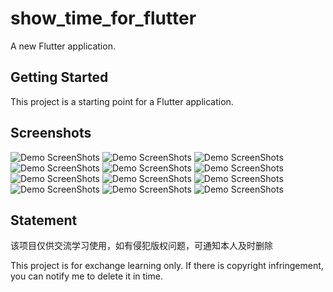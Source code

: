 # show_time_for_flutter

A new Flutter application.

## Getting Started

This project is a starting point for a Flutter application.


## Screenshots

![Demo ScreenShots](https://github.com/HappyGhostz/show_time_for_flutter/raw/master/screenshot/flutter_1_1.GIF)
![Demo ScreenShots](https://github.com/HappyGhostz/show_time_for_flutter/raw/master/screenshot/flutter_2_1.GIF)
![Demo ScreenShots](https://github.com/HappyGhostz/show_time_for_flutter/raw/master/screenshot/flutter_2_2.GIF)
![Demo ScreenShots](https://github.com/HappyGhostz/show_time_for_flutter/raw/master/screenshot/flutter_3_1.GIF)
![Demo ScreenShots](https://github.com/HappyGhostz/show_time_for_flutter/raw/master/screenshot/flutter_3_2.GIF)
![Demo ScreenShots](https://github.com/HappyGhostz/show_time_for_flutter/raw/master/screenshot/flutter_4_1.GIF)
![Demo ScreenShots](https://github.com/HappyGhostz/show_time_for_flutter/raw/master/screenshot/flutter_4_2.GIF)
![Demo ScreenShots](https://github.com/HappyGhostz/show_time_for_flutter/raw/master/screenshot/flutter_4_3.GIF)
![Demo ScreenShots](https://github.com/HappyGhostz/show_time_for_flutter/raw/master/screenshot/flutter_5_1.GIF)
![Demo ScreenShots](https://github.com/HappyGhostz/show_time_for_flutter/raw/master/screenshot/flutter_5_2.GIF)
![Demo ScreenShots](https://github.com/HappyGhostz/show_time_for_flutter/raw/master/screenshot/flutter_6_1.GIF)
![Demo ScreenShots](https://github.com/HappyGhostz/show_time_for_flutter/raw/master/screenshot/flutter_6_2.GIF)

## Statement

该项目仅供交流学习使用，如有侵犯版权问题，可通知本人及时删除

This project is for exchange learning only. If there is copyright infringement, you can notify me to delete it in time.
